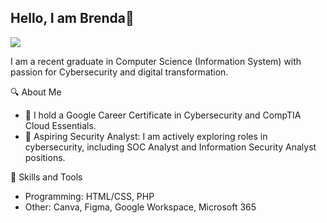 ## Hello, I am Brenda👋
<a href="https://www.linkedin.com/in/brndtalp/">
<img src="https://img.shields.io/badge/-LinkedIn-0072b1?&style=for-the-badge&logo=linkedin&logoColor=white" />
</a>

I am a recent graduate in Computer Science (Information System) with passion for Cybersecurity and digital transformation. 

🔍 About Me
- 📜 I hold a Google Career Certificate in Cybersecurity and CompTIA Cloud Essentials.
- 💼 Aspiring Security Analyst: I am actively exploring roles in cybersecurity, including SOC Analyst and Information Security Analyst positions.

🔧 Skills and Tools
- Programming: HTML/CSS, PHP
- Other: Canva, Figma, Google Workspace, Microsoft 365
  
<!--
- Programming: Python, PHP, HTML/CSS, JavaScript
- Cybersecurity Tools: Splunk, Google Chronicles, Intrusion Detection Systems (IDS)
- Cloud Technologies: Google Cloud, basic knowledge in cloud security
- Other: Git, Figma, Google Workspace, familiarity with the CIA triad and NIST framework
-->
